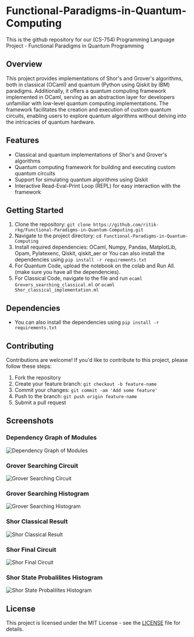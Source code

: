 # Functional-Paradigms-in-Quantum-Computing

This is the github repository for our (CS-754) Programming Language Project - Functional Paradigms in Quantum Programming 

## Overview
This project provides implementations of Shor's and Grover's algorithms, both in classical (OCaml) and quantum (Python using Qiskit by IBM) paradigms. Additionally, it offers a quantum computing framework implemented in OCaml, serving as an abstraction layer for developers unfamiliar with low-level quantum computing implementations. The framework facilitates the creation and execution of custom quantum circuits, enabling users to explore quantum algorithms without delving into the intricacies of quantum hardware.

## Features
- Classical and quantum implementations of Shor's and Grover's algorithms
- Quantum computing framework for building and executing custom quantum circuits
- Support for simulating quantum algorithms using Qiskit
- Interactive Read-Eval-Print Loop (REPL) for easy interaction with the framework

## Getting Started
1. Clone the repository: `git clone https://github.com/ritik-rkg/Functional-Paradigms-in-Quantum-Computing.git`
2. Navigate to the project directory: `cd Functional-Paradigms-in-Quantum-Computing`
3. Install required dependencies: OCaml, Numpy, Pandas, MatplotLib, Opam, Pylatexenc, Qiskit, qiskit_aer or You can also install the dependencies using `pip install -r requirements.txt`
4. For Quantum Code, upload the notebook on the colab and Run All. (make sure you have all the dependencies).
5. For Classical Code, navigate to the file and run `ocaml Grovers_searching_classical.ml` or `ocaml Shor_classical_implementation.ml`


## Dependencies
- You can also install the dependencies using `pip install -r requirements.txt`

## Contributing
Contributions are welcome! If you'd like to contribute to this project, please follow these steps:
1. Fork the repository
2. Create your feature branch: `git checkout -b feature-name`
3. Commit your changes: `git commit -am 'Add some feature'`
4. Push to the branch: `git push origin feature-name`
5. Submit a pull request

## Screenshots
### Dependency Graph of Modules
![Dependency Graph of Modules](https://github.com/ritik-rkg/Functional-Paradigms-in-Quantum-Computing/blob/5b04e3ebf6fba72b3ff5faf4561df30d17c5a5be/Screenshots/Dependency%20Graph%20of%20Modules.png)
### Grover Searching Circuit
![Grover Searching Circuit](https://github.com/ritik-rkg/Functional-Paradigms-in-Quantum-Computing/blob/5b04e3ebf6fba72b3ff5faf4561df30d17c5a5be/Screenshots/Grover%20Searching%20Circuit.png)
### Grover Searching Histogram
![Grover Searching Histogram](https://github.com/ritik-rkg/Functional-Paradigms-in-Quantum-Computing/blob/5b04e3ebf6fba72b3ff5faf4561df30d17c5a5be/Screenshots/Grover%20Searching%20Histogram.png)
### Shor Classical Result
![Shor Classical Result](https://github.com/ritik-rkg/Functional-Paradigms-in-Quantum-Computing/blob/5b04e3ebf6fba72b3ff5faf4561df30d17c5a5be/Screenshots/Shor%20Classical%20Result.png)
### Shor Final Circuit
![Shor Final Circuit](https://github.com/ritik-rkg/Functional-Paradigms-in-Quantum-Computing/blob/5b04e3ebf6fba72b3ff5faf4561df30d17c5a5be/Screenshots/Shor%20Final%20Circuit.png)
### Shor State Probalilites Histogram
![Shor State Probalilites Histogram](https://github.com/ritik-rkg/Functional-Paradigms-in-Quantum-Computing/blob/5b04e3ebf6fba72b3ff5faf4561df30d17c5a5be/Screenshots/Shor%20State%20Probalilites%20Histogram.png)

## License
This project is licensed under the MIT License - see the [LICENSE](LICENSE) file for details.

